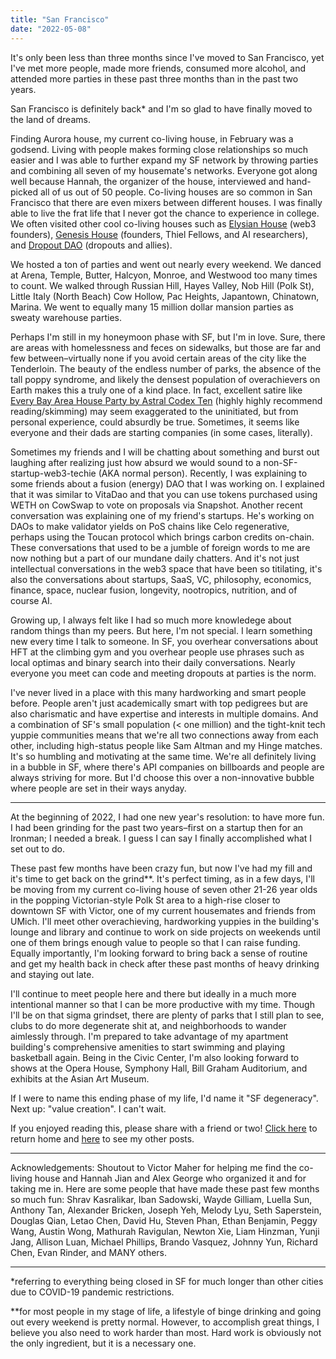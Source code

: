 ```yaml
---
title: "San Francisco"
date: "2022-05-08"
---
```


It's only been less than three months since I've moved to San Francisco, yet I've met more people, made more friends, consumed more alcohol, and attended more parties in these past three months than in the past two years.

San Francisco is definitely back\* and I'm so glad to have finally moved to the land of dreams.

Finding Aurora house, my current co-living house, in February was a godsend. Living with people makes forming close relationships so much easier and I was able to further expand my SF network by throwing parties and combining all seven of my housemate's networks. Everyone got along well because Hannah, the organizer of the house, interviewed and hand-picked all of us out of 50 people. Co-living houses are so common in San Francisco that there are even mixers between different houses. I was finally able to live the frat life that I never got the chance to experience in college. We often visited other cool co-living houses such as [Elysian House](https://coda.io/@trustinyoon/elysianhouse) (web3 founders), [Genesis House](https://www.deugenesis.com/) (founders, Thiel Fellows, and AI researchers), and [Dropout DAO](https://twitter.com/dropout_dao) (dropouts and allies).

We hosted a ton of parties and went out nearly every weekend. We danced at Arena, Temple, Butter, Halcyon, Monroe, and Westwood too many times to count. We walked through Russian Hill, Hayes Valley, Nob Hill (Polk St), Little Italy (North Beach) Cow Hollow, Pac Heights, Japantown, Chinatown, Marina. We went to equally many 15 million dollar mansion parties as sweaty warehouse parties.

Perhaps I'm still in my honeymoon phase with SF, but I'm in love. Sure, there are areas with homelessness and feces on sidewalks, but those are far and few between–virtually none if you avoid certain areas of the city like the Tenderloin. The beauty of the endless number of parks, the absence of the tall poppy syndrome, and likely the densest population of overachievers on Earth makes this a truly one of a kind place. In fact, excellent satire like [Every Bay Area House Party by Astral Codex Ten](https://astralcodexten.substack.com/p/every-bay-area-house-party?s=r) (highly highly recommend reading/skimming) may seem exaggerated to the uninitiated, but from personal experience, could absurdly be true. Sometimes, it seems like everyone and their dads are starting companies (in some cases, literally).

Sometimes my friends and I will be chatting about something and burst out laughing after realizing just how absurd we would sound to a non-SF-startup-web3-techie (AKA normal person). Recently, I was explaining to some friends about a fusion (energy) DAO that I was working on. I explained that it was similar to VitaDao and that you can use tokens purchased using WETH on CowSwap to vote on proposals via Snapshot. Another recent conversation was explaining one of my friend's startups. He's working on DAOs to make validator yields on PoS chains like Celo regenerative, perhaps using the Toucan protocol which brings carbon credits on-chain. These conversations that used to be a jumble of foreign words to me are now nothing but a part of our mundane daily chatters. And it's not just intellectual conversations in the web3 space that have been so titilating, it's also the conversations about startups, SaaS, VC, philosophy, economics, finance, space, nuclear fusion, longevity, nootropics, nutrition, and of course AI.

Growing up, I always felt like I had so much more knowledege about random things than my peers. But here, I'm not special. I learn something new every time I talk to someone. In SF, you overhear conversations about HFT at the climbing gym and you overhear people use phrases such as local optimas and binary search into their daily conversations. Nearly everyone you meet can code and meeting dropouts at parties is the norm.

I've never lived in a place with this many hardworking and smart people before. People aren't just academically smart with top pedigrees but are also charismatic and have expertise and interests in multiple domains. And a combination of SF's small population (< one million) and the tight-knit tech yuppie communities means that we're all two connections away from each other, including high-status people like Sam Altman and my Hinge matches. It's so humbling and motivating at the same time. We're all definitely living in a bubble in SF, where there's API companies on billboards and people are always striving for more. But I'd choose this over a non-innovative bubble where people are set in their ways anyday.

---

At the beginning of 2022, I had one new year's resolution: to have more fun. I had been grinding for the past two years–first on a startup then for an Ironman; I needed a break. I guess I can say I finally accomplished what I set out to do.

These past few months have been crazy fun, but now I've had my fill and it's time to get back on the grind\*\*. It's perfect timing, as in a few days, I'll be moving from my current co-living house of seven other 21-26 year olds in the popping Victorian-style Polk St area to a high-rise closer to downtown SF with Victor, one of my current housemates and friends from UMich. I'll meet other overachieving, hardworking yuppies in the building's lounge and library and continue to work on side projects on weekends until one of them brings enough value to people so that I can raise funding. Equally importantly, I'm looking forward to bring back a sense of routine and get my health back in check after these past months of heavy drinking and staying out late.

I'll continue to meet people here and there but ideally in a much more intentional manner so that I can be more productive with my time. Though I'll be on that sigma grindset, there are plenty of parks that I still plan to see, clubs to do more degenerate shit at, and neighborhoods to wander aimlessly through. I'm prepared to take advantage of my apartment building's comprehensive amenities to start swimming and playing basketball again. Being in the Civic Center, I'm also looking forward to shows at the Opera House, Symphony Hall, Bill Graham Auditorium, and exhibits at the Asian Art Museum.

If I were to name this ending phase of my life, I'd name it "SF degeneracy". Next up: "value creation". I can't wait.

If you enjoyed reading this, please share with a friend or two! [Click here](/) to return home and [here](/posts) to see my other posts.

---

Acknowledgements:
Shoutout to Victor Maher for helping me find the co-living house and Hannah Jian and Alex George who organized it and for taking me in. Here are some people that have made these past few months so much fun: Shrav Kasralikar, Iban Sadowski, Wayde Gilliam, Luella Sun, Anthony Tan, Alexander Bricken, Joseph Yeh, Melody Lyu, Seth Saperstein, Douglas Qian, Letao Chen, David Hu, Steven Phan, Ethan Benjamin, Peggy Wang, Austin Wong, Mathurah Ravigulan, Newton Xie, Liam Hinzman, Yunji Jang, Allison Luan, Michael Phillips, Brando Vasquez, Johnny Yun, Richard Chen, Evan Rinder, and MANY others.

---

\*referring to everything being closed in SF for much longer than other cities due to COVID-19 pandemic restrictions.

\*\*for most people in my stage of life, a lifestyle of binge drinking and going out every weekend is pretty normal. However, to accomplish great things, I believe you also need to work harder than most. Hard work is obviously not the only ingredient, but it is a necessary one.

